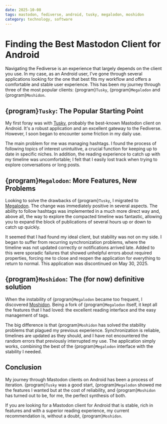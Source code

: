 ```yaml
---
date: 2025-10-08
tags: mastodon, fediverse, android, tusky, megalodon, moshidon
category: technology, software
---
```


# Finding the Best Mastodon Client for Android

Navigating the Fediverse is an experience that largely depends on the client you
use. In my case, as an Android user, I've gone through several applications
looking for the one that best fits my workflow and offers a comfortable and
stable user experience. This has been my journey through three of the most
popular clients: {program}`Tusky`, {program}`Megalodon` and {program}`Moshidon`.

## {program}`Tusky`: The Popular Starting Point

My first foray was with [Tusky](https://tusky.app/), probably the best-known
Mastodon client on Android. It's a robust application and an excellent gateway
to the Fediverse. However, I soon began to encounter some friction in my daily
use.

The main problem for me was managing hashtags. I found the process of following
topics of interest unintuitive, a crucial function for keeping up to date in
specific niches. In addition, the reading experience to catch up with my
timeline was uncomfortable; I felt that I easily lost track when trying to
explore conversations or long posts.

## {program}`Megalodon`: More Features, New Problems

Looking to solve the drawbacks of {program}`Tusky`, I migrated to
[Megalodon](https://sk22.github.io/megalodon/). The change was immediately
positive in several aspects. The ability to follow hashtags was implemented in a
much more direct way and, above all, the way to explore the compacted timeline
was fantastic, allowing you to expand the block of publications of several hours
up or down to catch up quickly.

It seemed that I had found my ideal client, but stability was not on my side. I
began to suffer from recurring synchronization problems, where the timeline was
not updated correctly or notifications arrived late. Added to this were sporadic
failures that showed unhelpful errors about required properties, forcing me to
close and reopen the application for everything to return to normal. This
application was discontinued on May 30, 2025.

## {program}`Moshidon`: The (for now) definitive solution

When the instability of {program}`Megalodon` became too frequent, I discovered
[Moshidon](https://lucasggamerm.github.io/moshidon/). Being a fork of
{program}`Megalodon` itself, it kept all the features that I had loved: the
excellent reading interface and the easy management of tags.

The big difference is that {program}`Moshidon` has solved the stability problems
that plagued my previous experience. Synchronization is reliable, timelines are
updated as they should, and I have not encountered the random errors that
previously interrupted my use. The application simply works, combining the best
of the {program}`Megalodon` interface with the stability I needed.

## Conclusion

My journey through Mastodon clients on Android has been a process of iteration.
{program}`Tusky` was a good start, {program}`Megalodon` showed me the features I
wanted but at the cost of reliability, and {program}`Moshidon` has turned out to
be, for me, the perfect synthesis of both.

If you are looking for a Mastodon client for Android that is stable, rich in
features and with a superior reading experience, my current recommendation is,
without a doubt, {program}`Moshidon`.
